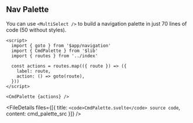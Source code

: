 <script>
  import cmd_palette_src from '$lib/CmdPalette.svelte?raw'
  import { FileDetails } from '$lib'
</script>

## Nav Palette

You can use `<MultiSelect />` to build a navigation palette in just 70 lines of code (50 without styles).

```svelte example id="disabled-input-title"
<script>
  import { goto } from '$app/navigation'
  import { CmdPalette } from '$lib'
  import { routes } from '../index'

  const actions = routes.map(({ route }) => ({
    label: route,
    action: () => goto(route),
  }))
</script>

<CmdPalette {actions} />
```

<FileDetails files={[{ title: `<code>CmdPalette.svelte</code> source code`, content: cmd_palette_src }]} />
